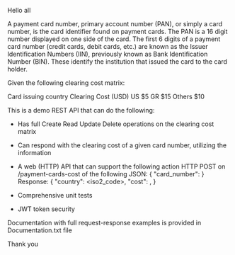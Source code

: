 Hello all

A payment card number, primary account number (PAN), or simply a card number, is the card
identifier found on payment cards. The PAN is a 16 digit number displayed on one side of the
card. The first 6 digits of a payment card number (credit cards, debit cards, etc.) are known as
the Issuer Identification Numbers (IIN), previously known as Bank Identification Number (BIN).
These identify the institution that issued the card to the card holder.

Given the following clearing cost matrix:

Card issuing country     Clearing Cost (USD)
      US                           $5
      GR                           $15
     Others                        $10
     
This is a demo REST API that can do the following:

- Has full Create Read Update Delete operations on the clearing cost matrix
- Can respond with the clearing cost of a given card number, utilizing the information
- A web (HTTP) API that can support the following action
  HTTP POST on /payment-cards-cost of the following JSON:
  {
  "card_number": <pan>
  }
 Response:
  {
  "country": <iso2_code>,
  "cost": <decimal>,
  }

- Comprehensive unit tests
- JWT token security

Documentation with full request-response examples is provided in Documentation.txt file

Thank you
